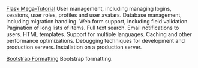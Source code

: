 [Flask Mega-Tutorial](https://blog.miguelgrinberg.com/post/the-flask-mega-tutorial-part-ii-templates)
User management, including managing logins, sessions, user roles, profiles and user avatars.
Database management, including migration handling.
Web form support, including field validation.
Pagination of long lists of items.
Full text search.
Email notifications to users.
HTML templates.
Support for multiple languages.
Caching and other performance optimizations.
Debugging techniques for development and production servers.
Installation on a production server.

[Bootstrap Formatting](https://pythonhosted.org/Flask-Bootstrap/)
Bootstrap formatting.